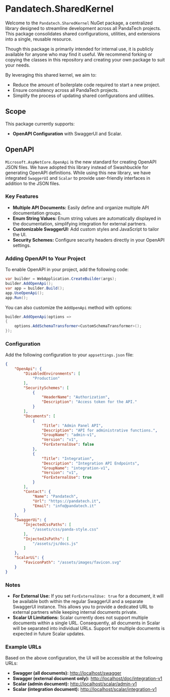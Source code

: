 # Pandatech.SharedKernel

Welcome to the `Pandatech.SharedKernel` NuGet package, a centralized library designed to streamline development across all PandaTech projects. This package consolidates shared configurations, utilities, and extensions into a single, reusable resource.

Though this package is primarily intended for internal use, it is publicly available for anyone who may find it useful. We recommend forking or copying the classes in this repository and creating your own package to suit your needs.

By leveraging this shared kernel, we aim to:

- Reduce the amount of boilerplate code required to start a new project.
- Ensure consistency across all PandaTech projects.
- Simplify the process of updating shared configurations and utilities.

## Scope

This package currently supports:

- **OpenAPI Configuration** with SwaggerUI and Scalar.


## OpenAPI

`Microsoft.AspNetCore.OpenApi` is the new standard for creating OpenAPI JSON files. We have adopted this library instead of Swashbuckle for generating OpenAPI definitions. While using this new library, we have integrated `SwaggerUI` and `Scalar` to provide user-friendly interfaces in addition to the JSON files.

### Key Features

- **Multiple API Documents:** Easily define and organize multiple API documentation groups.
- **Enum String Values:** Enum string values are automatically displayed in the documentation, simplifying integration for external partners.
- **Customizable SwaggerUI:** Add custom styles and JavaScript to tailor the UI.
- **Security Schemes:** Configure security headers directly in your OpenAPI settings.


### Adding OpenAPI to Your Project

To enable OpenAPI in your project, add the following code:

```csharp
var builder = WebApplication.CreateBuilder(args);
builder.AddOpenApi();
var app = builder.Build();
app.UseOpenApi();
app.Run();
```

You can also customize the `AddOpenApi` method with options:

```csharp
builder.AddOpenApi(options =>
{
    options.AddSchemaTransformer<CustomSchemaTransformer>();
});
```

### Configuration

Add the following configuration to your `appsettings.json` file:

```json
{
    "OpenApi": {
        "DisabledEnvironments": [
            "Production"
        ],
        "SecuritySchemes": [
            {
                "HeaderName": "Authorization",
                "Description": "Access token for the API."
            }
        ],
        "Documents": [
            {
                "Title": "Admin Panel API",
                "Description": "API for administrative functions.",
                "GroupName": "admin-v1",
                "Version": "v1",
                "ForExternalUse": false
            },
            {
                "Title": "Integration",
                "Description": "Integration API Endpoints",
                "GroupName": "integration-v1",
                "Version": "v1",
                "ForExternalUse": true
            }
        ],
        "Contact": {
            "Name": "Pandatech",
            "Url": "https://pandatech.it",
            "Email": "info@pandatech.it"
        }
    },
    "SwaggerUi": {
        "InjectedCssPaths": [
            "/assets/css/panda-style.css"
        ],
        "InjectedJsPaths": [
            "/assets/js/docs.js"
        ]
    },
    "ScalarUi": {
        "FaviconPath": "/assets/images/favicon.svg"
    }
}
```

### Notes

- **For External Use:** If you set `ForExternalUse: true` for a document, it will be available both within the regular SwaggerUI and a separate SwaggerUI instance. This allows you to provide a dedicated URL to external partners while keeping internal documents private.
- **Scalar UI Limitations:** Scalar currently does not support multiple documents within a single URL. Consequently, all documents in Scalar will be separated into individual URLs. Support for multiple documents is expected in future Scalar updates.

### Example URLs

Based on the above configuration, the UI will be accessible at the following URLs:

- **Swagger (all documents):** [http://localhost/swagger](http://localhost/swagger)
- **Swagger (external document only):** [http://localhost/doc/integration-v1](http://localhost/doc/integration-v1)
- **Scalar (admin document):** [http://localhost/scalar/admin-v1](http://localhost/scalar/admin-v1)
- **Scalar (integration document):** [http://localhost/scalar/integration-v1](http://localhost/scalar/integration-v1)